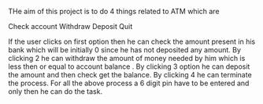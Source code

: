 THe aim of this project is to do 4 things related to ATM which are

Check account
Withdraw
Deposit
Quit

If the user clicks on first option then he can check the amount present in his bank which will be initially 0 since he has not deposited any amount. By clicking 2 he can withdraw the amount of money needed by him which is less then or equal to account balance . By clicking 3 option he can deposit the amount and then check get the balance.  By clicking 4 he can terminate the process. For all the above process a 6 digit pin have to be entered and only then he can do the task.
